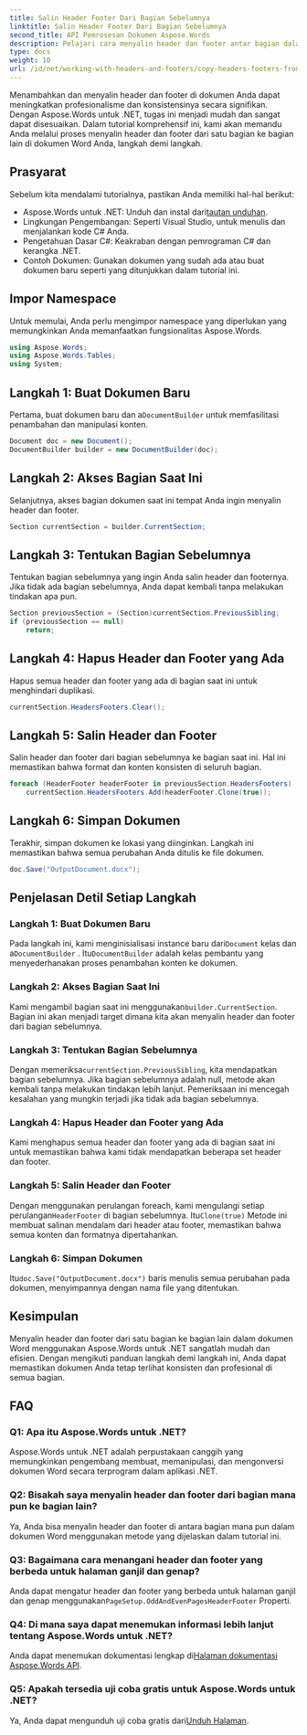 ```yaml
---
title: Salin Header Footer Dari Bagian Sebelumnya
linktitle: Salin Header Footer Dari Bagian Sebelumnya
second_title: API Pemrosesan Dokumen Aspose.Words
description: Pelajari cara menyalin header dan footer antar bagian dalam dokumen Word menggunakan Aspose.Words untuk .NET. Panduan terperinci ini memastikan konsistensi dan profesionalisme.
type: docs
weight: 10
url: /id/net/working-with-headers-and-footers/copy-headers-footers-from-previous-section/
---
```


Menambahkan dan menyalin header dan footer di dokumen Anda dapat meningkatkan profesionalisme dan konsistensinya secara signifikan. Dengan Aspose.Words untuk .NET, tugas ini menjadi mudah dan sangat dapat disesuaikan. Dalam tutorial komprehensif ini, kami akan memandu Anda melalui proses menyalin header dan footer dari satu bagian ke bagian lain di dokumen Word Anda, langkah demi langkah.

## Prasyarat

Sebelum kita mendalami tutorialnya, pastikan Anda memiliki hal-hal berikut:

-  Aspose.Words untuk .NET: Unduh dan instal dari[tautan unduhan](https://releases.aspose.com/words/net/).
- Lingkungan Pengembangan: Seperti Visual Studio, untuk menulis dan menjalankan kode C# Anda.
- Pengetahuan Dasar C#: Keakraban dengan pemrograman C# dan kerangka .NET.
- Contoh Dokumen: Gunakan dokumen yang sudah ada atau buat dokumen baru seperti yang ditunjukkan dalam tutorial ini.

## Impor Namespace

Untuk memulai, Anda perlu mengimpor namespace yang diperlukan yang memungkinkan Anda memanfaatkan fungsionalitas Aspose.Words.

```csharp
using Aspose.Words;
using Aspose.Words.Tables;
using System;
```

## Langkah 1: Buat Dokumen Baru

 Pertama, buat dokumen baru dan a`DocumentBuilder` untuk memfasilitasi penambahan dan manipulasi konten.

```csharp
Document doc = new Document();
DocumentBuilder builder = new DocumentBuilder(doc);
```

## Langkah 2: Akses Bagian Saat Ini

Selanjutnya, akses bagian dokumen saat ini tempat Anda ingin menyalin header dan footer.

```csharp
Section currentSection = builder.CurrentSection;
```

## Langkah 3: Tentukan Bagian Sebelumnya

Tentukan bagian sebelumnya yang ingin Anda salin header dan footernya. Jika tidak ada bagian sebelumnya, Anda dapat kembali tanpa melakukan tindakan apa pun.

```csharp
Section previousSection = (Section)currentSection.PreviousSibling;
if (previousSection == null)
    return;
```

## Langkah 4: Hapus Header dan Footer yang Ada

Hapus semua header dan footer yang ada di bagian saat ini untuk menghindari duplikasi.

```csharp
currentSection.HeadersFooters.Clear();
```

## Langkah 5: Salin Header dan Footer

Salin header dan footer dari bagian sebelumnya ke bagian saat ini. Hal ini memastikan bahwa format dan konten konsisten di seluruh bagian.

```csharp
foreach (HeaderFooter headerFooter in previousSection.HeadersFooters)
    currentSection.HeadersFooters.Add(headerFooter.Clone(true));
```

## Langkah 6: Simpan Dokumen

Terakhir, simpan dokumen ke lokasi yang diinginkan. Langkah ini memastikan bahwa semua perubahan Anda ditulis ke file dokumen.

```csharp
doc.Save("OutputDocument.docx");
```

## Penjelasan Detil Setiap Langkah

### Langkah 1: Buat Dokumen Baru

 Pada langkah ini, kami menginisialisasi instance baru dari`Document` kelas dan a`DocumentBuilder` . Itu`DocumentBuilder` adalah kelas pembantu yang menyederhanakan proses penambahan konten ke dokumen.

### Langkah 2: Akses Bagian Saat Ini

Kami mengambil bagian saat ini menggunakan`builder.CurrentSection`. Bagian ini akan menjadi target dimana kita akan menyalin header dan footer dari bagian sebelumnya.

### Langkah 3: Tentukan Bagian Sebelumnya

 Dengan memeriksa`currentSection.PreviousSibling`, kita mendapatkan bagian sebelumnya. Jika bagian sebelumnya adalah null, metode akan kembali tanpa melakukan tindakan lebih lanjut. Pemeriksaan ini mencegah kesalahan yang mungkin terjadi jika tidak ada bagian sebelumnya.

### Langkah 4: Hapus Header dan Footer yang Ada

Kami menghapus semua header dan footer yang ada di bagian saat ini untuk memastikan bahwa kami tidak mendapatkan beberapa set header dan footer.

### Langkah 5: Salin Header dan Footer

 Dengan menggunakan perulangan foreach, kami mengulangi setiap perulangan`HeaderFooter` di bagian sebelumnya. Itu`Clone(true)` Metode ini membuat salinan mendalam dari header atau footer, memastikan bahwa semua konten dan formatnya dipertahankan.

### Langkah 6: Simpan Dokumen

 Itu`doc.Save("OutputDocument.docx")` baris menulis semua perubahan pada dokumen, menyimpannya dengan nama file yang ditentukan.

## Kesimpulan

Menyalin header dan footer dari satu bagian ke bagian lain dalam dokumen Word menggunakan Aspose.Words untuk .NET sangatlah mudah dan efisien. Dengan mengikuti panduan langkah demi langkah ini, Anda dapat memastikan dokumen Anda tetap terlihat konsisten dan profesional di semua bagian.

## FAQ

### Q1: Apa itu Aspose.Words untuk .NET?

Aspose.Words untuk .NET adalah perpustakaan canggih yang memungkinkan pengembang membuat, memanipulasi, dan mengonversi dokumen Word secara terprogram dalam aplikasi .NET.

### Q2: Bisakah saya menyalin header dan footer dari bagian mana pun ke bagian lain?

Ya, Anda bisa menyalin header dan footer di antara bagian mana pun dalam dokumen Word menggunakan metode yang dijelaskan dalam tutorial ini.

### Q3: Bagaimana cara menangani header dan footer yang berbeda untuk halaman ganjil dan genap?

 Anda dapat mengatur header dan footer yang berbeda untuk halaman ganjil dan genap menggunakan`PageSetup.OddAndEvenPagesHeaderFooter` Properti.

### Q4: Di mana saya dapat menemukan informasi lebih lanjut tentang Aspose.Words untuk .NET?

 Anda dapat menemukan dokumentasi lengkap di[Halaman dokumentasi Aspose.Words API](https://reference.aspose.com/words/net/).

### Q5: Apakah tersedia uji coba gratis untuk Aspose.Words untuk .NET?

 Ya, Anda dapat mengunduh uji coba gratis dari[Unduh Halaman](https://releases.aspose.com/).